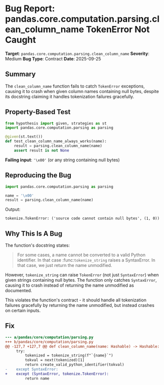 # Bug Report: pandas.core.computation.parsing.clean_column_name TokenError Not Caught

**Target**: `pandas.core.computation.parsing.clean_column_name`
**Severity**: Medium
**Bug Type**: Contract
**Date**: 2025-09-25

## Summary

The `clean_column_name` function fails to catch `TokenError` exceptions, causing it to crash when given column names containing null bytes, despite its docstring claiming it handles tokenization failures gracefully.

## Property-Based Test

```python
from hypothesis import given, strategies as st
import pandas.core.computation.parsing as parsing

@given(st.text())
def test_clean_column_name_always_works(name):
    result = parsing.clean_column_name(name)
    assert result is not None
```

**Failing input**: `'\x00'` (or any string containing null bytes)

## Reproducing the Bug

```python
import pandas.core.computation.parsing as parsing

name = '\x00'
result = parsing.clean_column_name(name)
```

Output:
```
tokenize.TokenError: ('source code cannot contain null bytes', (1, 0))
```

## Why This Is A Bug

The function's docstring states:

> For some cases, a name cannot be converted to a valid Python identifier.
> In that case :func:`tokenize_string` raises a SyntaxError.
> In that case, we just return the name unmodified.

However, `tokenize_string` can raise `TokenError` (not just `SyntaxError`) when given strings containing null bytes. The function only catches `SyntaxError`, causing it to crash instead of returning the name unmodified as documented.

This violates the function's contract - it should handle all tokenization failures gracefully by returning the name unmodified, but instead crashes on certain inputs.

## Fix

```diff
--- a/pandas/core/computation/parsing.py
+++ b/pandas/core/computation/parsing.py
@@ -127,7 +127,7 @@ def clean_column_name(name: Hashable) -> Hashable:
     try:
         tokenized = tokenize_string(f"`{name}`")
         tokval = next(tokenized)[1]
         return create_valid_python_identifier(tokval)
-    except SyntaxError:
+    except (SyntaxError, tokenize.TokenError):
         return name
```